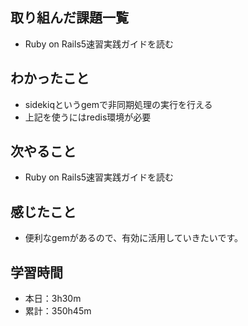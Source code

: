## 取り組んだ課題一覧
- Ruby on Rails5速習実践ガイドを読む
## わかったこと
- sidekiqというgemで非同期処理の実行を行える
- 上記を使うにはredis環境が必要
## 次やること
- Ruby on Rails5速習実践ガイドを読む
## 感じたこと
- 便利なgemがあるので、有効に活用していきたいです。
## 学習時間
- 本日：3h30m
- 累計：350h45m
